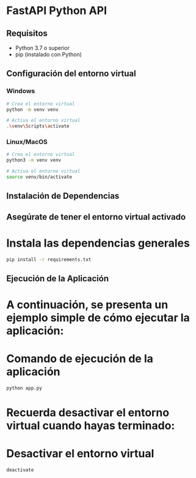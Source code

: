 # FastAPI Python API

## Requisitos

- Python 3.7 o superior
- pip (instalado con Python)

## Configuración del entorno virtual

### Windows

```bash
# Crea el entorno virtual
python -m venv venv

# Activa el entorno virtual
.\venv\Scripts\activate
```
### Linux/MacOS

```bash
# Crea el entorno virtual
python3 -m venv venv

# Activa el entorno virtual
source venv/bin/activate
```

## Instalación de Dependencias
## Asegúrate de tener el entorno virtual activado

# Instala las dependencias generales
```bash
pip install -r requirements.txt
```

## Ejecución de la Aplicación
# A continuación, se presenta un ejemplo simple de cómo ejecutar la aplicación:

# Comando de ejecución de la aplicación
```bash
python app.py
```
# Recuerda desactivar el entorno virtual cuando hayas terminado:
# Desactivar el entorno virtual
```bash
deactivate
```

